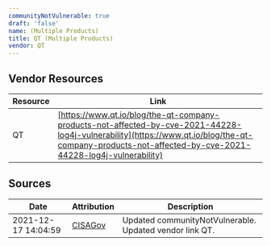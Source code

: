 ```yaml
---
communityNotVulnerable: true
draft: 'false'
name: (Multiple Products)
title: QT (Multiple Products)
vendor: QT
---
```


## Vendor Resources
| Resource | Link |
| --- | --- |
| QT | [https://www.qt.io/blog/the-qt-company-products-not-affected-by-cve-2021-44228-log4j-vulnerability](https://www.qt.io/blog/the-qt-company-products-not-affected-by-cve-2021-44228-log4j-vulnerability) |



## Sources
| Date | Attribution | Description |
| --- | --- | --- |
| 2021-12-17 14:04:59 | [CISAGov](https://raw.githubusercontent.com/cisagov/log4j-affected-db/develop/README.md) | Updated communityNotVulnerable. Updated vendor link QT.  |

